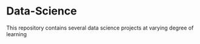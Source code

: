 # Data-Science
This repository contains several data science projects at varying degree of learning
